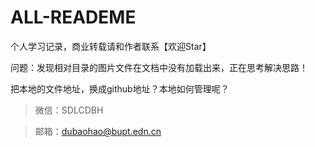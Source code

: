 # ALL-READEME

个人学习记录，商业转载请和作者联系【欢迎Star】

问题：发现相对目录的图片文件在文档中没有加载出来，正在思考解决思路！

把本地的文件地址，换成github地址？本地如何管理呢？

>微信：SDLCDBH

> 邮箱：dubaohao@bupt.edn.cn

